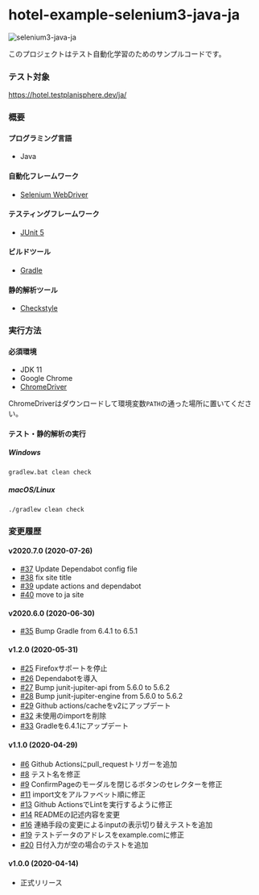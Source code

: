 # hotel-example-selenium3-java-ja

![selenium3-java-ja](https://github.com/testplanisphere/hotel-example-selenium3-java-ja/workflows/selenium3-java-ja/badge.svg)

このプロジェクトはテスト自動化学習のためのサンプルコードです。

### テスト対象

https://hotel.testplanisphere.dev/ja/

### 概要

#### プログラミング言語

* Java

#### 自動化フレームワーク

* [Selenium WebDriver](https://www.selenium.dev/)

#### テスティングフレームワーク

* [JUnit 5](https://junit.org/junit5/)

#### ビルドツール

* [Gradle](https://gradle.org/)

#### 静的解析ツール

* [Checkstyle](https://checkstyle.sourceforge.io/)

### 実行方法

#### 必須環境

* JDK 11
* Google Chrome
* [ChromeDriver](https://chromedriver.chromium.org/downloads)

ChromeDriverはダウンロードして環境変数`PATH`の通った場所に置いてください。

#### テスト・静的解析の実行

##### Windows

```
gradlew.bat clean check
```

##### macOS/Linux

```
./gradlew clean check
```

### 変更履歴

#### v2020.7.0 (2020-07-26)

* [#37](https://github.com/testplanisphere/hotel-example-selenium3-java-ja/pull/37) Update Dependabot config file
* [#38](https://github.com/testplanisphere/hotel-example-selenium3-java-ja/pull/38) fix site title
* [#39](https://github.com/testplanisphere/hotel-example-selenium3-java-ja/pull/39) update actions and dependabot
* [#40](https://github.com/testplanisphere/hotel-example-selenium3-java-ja/pull/40) move to ja site

#### v2020.6.0 (2020-06-30)

* [#35](https://github.com/testplanisphere/hotel-example-selenium3-java-ja/pull/35) Bump Gradle from 6.4.1 to 6.5.1

#### v1.2.0 (2020-05-31)

* [#25](https://github.com/testplanisphere/hotel-example-selenium3-java-ja/pull/25) Firefoxサポートを停止
* [#26](https://github.com/testplanisphere/hotel-example-selenium3-java-ja/pull/26) Dependabotを導入
* [#27](https://github.com/testplanisphere/hotel-example-selenium3-java-ja/pull/27) Bump junit-jupiter-api from 5.6.0 to 5.6.2
* [#28](https://github.com/testplanisphere/hotel-example-selenium3-java-ja/pull/28) Bump junit-jupiter-engine from 5.6.0 to 5.6.2
* [#29](https://github.com/testplanisphere/hotel-example-selenium3-java-ja/pull/29) Github actions/cacheをv2にアップデート
* [#32](https://github.com/testplanisphere/hotel-example-selenium3-java-ja/pull/32) 未使用のimportを削除
* [#33](https://github.com/testplanisphere/hotel-example-selenium3-java-ja/pull/33) Gradleを6.4.1にアップデート

#### v1.1.0 (2020-04-29)

* [#6](https://github.com/testplanisphere/hotel-example-selenium3-java-ja/pull/6) Github Actionsにpull_requestトリガーを追加
* [#8](https://github.com/testplanisphere/hotel-example-selenium3-java-ja/pull/8) テスト名を修正
* [#9](https://github.com/testplanisphere/hotel-example-selenium3-java-ja/pull/9) ConfirmPageのモーダルを閉じるボタンのセレクターを修正
* [#11](https://github.com/testplanisphere/hotel-example-selenium3-java-ja/pull/11) import文をアルファベット順に修正
* [#13](https://github.com/testplanisphere/hotel-example-selenium3-java-ja/pull/13) Github ActionsでLintを実行するように修正
* [#14](https://github.com/testplanisphere/hotel-example-selenium3-java-ja/pull/14) READMEの記述内容を変更
* [#16](https://github.com/testplanisphere/hotel-example-selenium3-java-ja/pull/16) 連絡手段の変更によるinputの表示切り替えテストを追加
* [#19](https://github.com/testplanisphere/hotel-example-selenium3-java-ja/pull/19) テストデータのアドレスをexample.comに修正
* [#20](https://github.com/testplanisphere/hotel-example-selenium3-java-ja/pull/20) 日付入力が空の場合のテストを追加

#### v1.0.0 (2020-04-14)

* 正式リリース